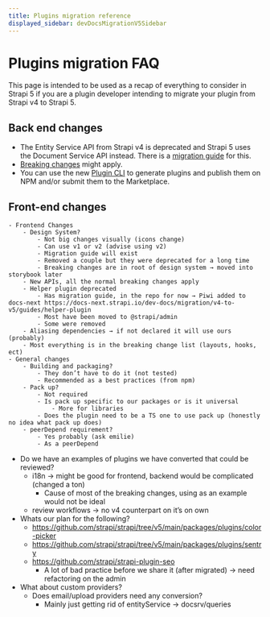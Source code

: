 ```yaml
---
title: Plugins migration reference
displayed_sidebar: devDocsMigrationV5Sidebar
---
```


# Plugins migration FAQ

This page is intended to be used as a recap of everything to consider in Strapi 5 if you are a plugin developer intending to migrate your plugin from Strapi v4 to Strapi 5.

## Back end changes

- The Entity Service API from Strapi v4 is deprecated and Strapi 5 uses the Document Service API instead. There is a [migration guide](/dev-docs/migration/v4-to-v5/guides/from-entity-service-to-document-service) for this.
- [Breaking changes](/dev-docs/migration/v4-to-v5/breaking-changes) might apply.
- You can use the new [Plugin CLI](/dev-docs/plugins/guides/use-the-plugin-cli) to generate plugins and publish them on NPM and/or submit them to the Marketplace.
    
## Front-end changes

    - Frontend Changes
        - Design System?
            - Not big changes visually (icons change)
            - Can use v1 or v2 (advise using v2)
            - Migration guide will exist
            - Removed a couple but they were deprecated for a long time
            - Breaking changes are in root of design system → moved into storybook later
        - New APIs, all the normal breaking changes apply
        - Helper plugin deprecated
            - Has migration guide, in the repo for now → Piwi added to docs-next https://docs-next.strapi.io/dev-docs/migration/v4-to-v5/guides/helper-plugin
            - Most have been moved to @strapi/admin
            - Some were removed
        - Aliasing dependencies → if not declared it will use ours (probably)
        - Most everything is in the breaking change list (layouts, hooks, ect)
    - General changes
        - Building and packaging?
            - They don’t have to do it (not tested)
            - Recommended as a best practices (from npm)
        - Pack up?
            - Not required
            - Is pack up specific to our packages or is it universal
                - More for libraries
            - Does the plugin need to be a TS one to use pack up (honestly no idea what pack up does)
        - peerDepend requirement?
            - Yes probably (ask emilie)
            - As a peerDepend
- Do we have an examples of plugins we have converted that could be reviewed?
    - i18n → might be good for frontend, backend would be complicated (changed a ton)
        - Cause of most of the breaking changes, using as an example would not be ideal
    - review workflows → no v4 counterpart on it’s on own
- Whats our plan for the following?
    - https://github.com/strapi/strapi/tree/v5/main/packages/plugins/color-picker
    - https://github.com/strapi/strapi/tree/v5/main/packages/plugins/sentry
    - https://github.com/strapi/strapi-plugin-seo
        - A lot of bad practice before we share it (after migrated) → need refactoring on the admin
- What about custom providers?
    - Does email/upload providers need any conversion?
        - Mainly just getting rid of entityService → docsrv/queries
